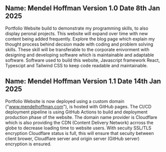 Name: Mendel Hoffman
Version 1.0 
Date 8th Jan 2025
----
Portfolio Website build to demonstrate my programming skills, to also display peronal projects.
This website will expand over time with new content being added frequently.
Explore the blog page which explain my thought process behind decsion made with coding and problem solving skills.
These skill will be transferable to the corporate enivorment with designing and developing software which is maintainable and adaptable software. 
Software used to build this website, Javascript framework React, Typescipt and Tailwind CSS to keep code readable and maintainable.

Name: Mendel Hoffman
Version 1.1 
Date 14th Jan 2025
-----
Portfolio Website is now deployed using a custom domain ("www.mendelhoffman.com"), is hosted with GitHub pages. 
The CI/CD deployment pipeline is using GitHub Actions to build and deployment production phase of the website.
The domain name provider is Cloudflare which is also providing the CDN (Content Delivery Network) acrross the globe to decrease loading time to website users.
With secuity SSL/TLS encryption Cloudflare status is full, this will ensure that secuity between client brower, Cloudflare server and origin server (GitHub server)  encryption is ensured.
